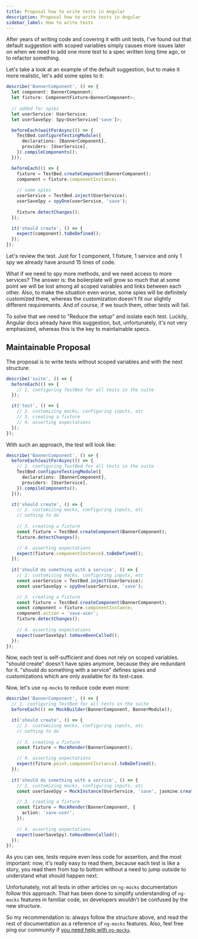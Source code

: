 ```yaml
---
title: Proposal how to write tests in Angular
description: Proposal how to write tests in Angular
sidebar_label: How to write tests
---
```


After years of writing code and covering it with unit tests,
I've found out that default suggestion with scoped variables simply causes more issues
later on when we need to add one more test to a spec written long time ago, or to refactor something.

Let's take a look at an example of the default suggestion, but to make it more realistic, let's add some spies to it:

```ts
describe('BannerComponent', () => {
  let component: BannerComponent;
  let fixture: ComponentFixture<BannerComponent>;
  
  // added for spies
  let userService: UserService;
  let userSaveSpy: Spy<UserService['save']>;

  beforeEach(waitForAsync(() => {
    TestBed.configureTestingModule({
      declarations: [BannerComponent],
      providers: [UserService],
    }).compileComponents();
  }));

  beforeEach(() => {
    fixture = TestBed.createComponent(BannerComponent);
    component = fixture.componentInstance;
    
    // some spies    
    userService = TestBed.inject(UserService);
    userSaveSpy = spyOne(userService, 'save');
    
    fixture.detectChanges();
  });

  it('should create', () => {
    expect(component).toBeDefined();
  });
});
```

Let's review the test.
Just for 1 component, 1 fixture, 1 service and only 1 spy we already have around 15 lines of code.

What if we need to spy more methods, and we need access to more services?
The answer is: the boilerplate will grow so much that at some point we will be lost among all scoped variables
and links between each other.
Also, to make the situation even worse,
some spies will be definitely customized there,
whereas the customization doesn't fit our slightly different requirements.
And of course, if we touch them, other tests will fail.

To solve that we need to "Reduce the setup" and isolate each test.
Luckily, Angular docs already have this suggestion, but, unfortunately,
it's not very emphasized, whereas this is the key to maintainable specs.

## Maintainable Proposal

The proposal is to write tests without scoped variables and with the next structure:

```ts
describe('suite', () => {
  beforeEach(() => {
    // 1. configuring TestBed for all tests in the suite
  });

  it('test', () => {
    // 2. customizing mocks, configuring inputs, etc
    // 3. creating a fixture
    // 4. asserting expectations
  });
});
```

With such an approach, the test will look like:

```ts
describe('BannerComponent', () => {
  beforeEach(waitForAsync(() => {
    // 1. configuring TestBed for all tests in the suite
    TestBed.configureTestingModule({
      declarations: [BannerComponent],
      providers: [UserService],
    }).compileComponents();
  }));

  it('should create', () => {    
    // 2. customizing mocks, configuring inputs, etc
    // nothing to do
    
    // 3. creating a fixture
    const fixture = TestBed.createComponent(BannerComponent);
    fixture.detectChanges();

    // 4. asserting expectations
    expect(fixture.componentInstance).toBeDefined();
  });
  
  it('should do something with a service', () => {
    // 2. customizing mocks, configuring inputs, etc
    const userService = TestBed.inject(UserService);
    const userSaveSpy = spyOne(userService, 'save');

    // 3. creating a fixture
    const fixture = TestBed.createComponent(BannerComponent);
    const component = fixture.componentInstance;
    component.action = 'save-user';
    fixture.detectChanges();
    
    // 4. asserting expectations
    expect(userSaveSpy).toHaveBeenCalled();
  });
});
```

Now, each test is self-sufficient and does not rely on scoped variables.
"should create" doesn't have spies anymore, because they are redundant for it.
"should do something with a service" defines spies and customizations which are only available for its test-case. 

Now, let's use `ng-mocks` to reduce code even more:

```ts
describe('BannerComponent', () => {
  // 1. configuring TestBed for all tests in the suite
  beforeEach(() => MockBuilder(BannerComponent, BannerModule));

  it('should create', () => {    
    // 2. customizing mocks, configuring inputs, etc
    // nothing to do
    
    // 3. creating a fixture
    const fixture = MockRender(BannerComponent);

    // 4. asserting expectations
    expect(fiture.point.componentInstance).toBeDefined();
  });
  
  it('should do something with a service', () => {
    // 2. customizing mocks, configuring inputs, etc
    const userSaveSpy = MockInstance(UserService, 'save', jasmine.createSpy());

    // 3. creating a fixture
    const fixture = MockRender(BannerComponent, {
      action: 'save-user',
    });
    
    // 4. asserting expectations
    expect(userSaveSpy).toHaveBeenCalled();
  });
});
```

As you can see, tests require even less code for assertion, and the most important: now, it's really easy to read them,
because each test is like a story, you read them from top to bottom without a need to jump outside to understand
what should happen next.

Unfortunately, not all tests in other articles on `ng-mocks` documentation follow this approach.
That has been done to simplify understanding of `ng-mocks` features in familiar code, so developers
wouldn't be confused by the new structure.

So my recommendation is: always follow the structure above,
and read the rest of documentation as a reference of `ng-mocks` features.
Also, feel free ping our community if [you need help with `ng-mocks`](../need-help.md).

